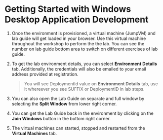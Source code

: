 
# Getting Started with Windows Desktop Application Development

1. Once the environment is provisioned, a virtual machine (JumpVM) and lab guide will get loaded in your browser. Use this virtual machine throughout the workshop to perform the the lab. You can see the number on lab guide bottom area to switch on different exercises of lab guide.

1. To get the lab environment details, you can select **Environment Details** tab. Additionally, the credentials will also be emailed to your email address provided at registration. 

    > You will see DeploymentId value on **Environment Details** tab, use it whereever you see SUFFIX or DeploymentID in lab steps.

1. You can also open the Lab Guide on separate and full window by selecting the **Split Window** from lower right corner. 

1. You can get the Lab Guide back in the environment by clicking on the **Join Windows** button in the bottom right corner.

1. The virtual machines can started, stopped and restarted from the **Virtual Machines** tab.
 
  
 
